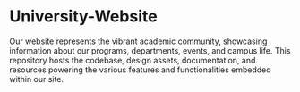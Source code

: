 # University-Website
Our website represents the vibrant academic community, showcasing information about our programs, departments, events, and campus life. This repository hosts the codebase, design assets, documentation, and resources powering the various features and functionalities embedded within our site.

